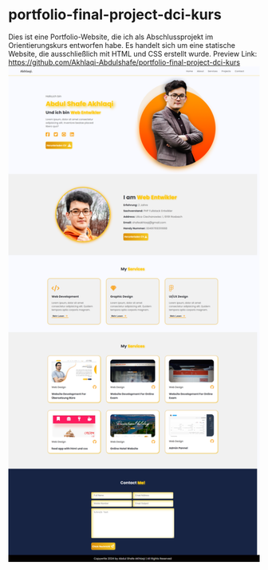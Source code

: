 # portfolio-final-project-dci-kurs
Dies ist eine Portfolio-Website, die ich als Abschlussprojekt im Orientierungskurs entworfen habe.
Es handelt sich um eine statische Website, die ausschließlich mit HTML und CSS erstellt wurde.
Preview Link: https://github.com/Akhlaqi-Abdulshafe/portfolio-final-project-dci-kurs
![alt text](https://github.com/Akhlaqi-Abdulshafe/portfolio-final-project-dci-kurs/blob/main/imges/fullpage.png)
